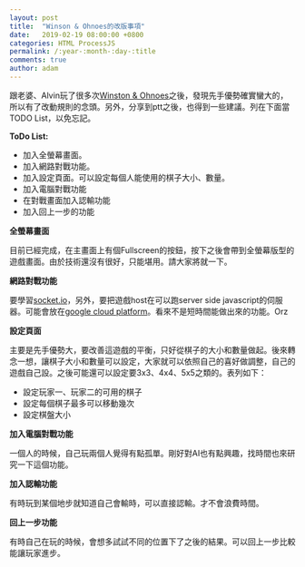 ```yaml
---
layout: post
title:  "Winson & Ohnoes的改版事項"
date:   2019-02-19 08:00:00 +0800
categories: HTML ProcessJS
permalink: /:year-:month-:day-:title
comments: true
author: adam
---
```

跟老婆、Alvin玩了很多次[Winston & Ohnoes][winston-and-ohnoes]之後，發現先手優勢確實蠻大的，所以有了改動規則的念頭。另外，分享到ptt之後，也得到一些建議。列在下面當TODO List，以免忘記。

**ToDo List:**
- 加入全螢幕畫面。
- 加入網路對戰功能。
- 加入設定頁面。可以設定每個人能使用的棋子大小、數量。
- 加入電腦對戰功能
- 在對戰畫面加入認輸功能
- 加入回上一步的功能

**全螢幕畫面**

目前已經完成，在主畫面上有個Fullscreen的按鈕，按下之後會帶到全螢幕版型的遊戲畫面。由於技術還沒有很好，只能堪用。請大家將就一下。

**網路對戰功能**

要學習[socket.io][socket.io]，另外，要把遊戲host在可以跑server side javascript的伺服器。可能會放在[google cloud platform][google-cloud-platform]。看來不是短時間能做出來的功能。Orz

**設定頁面**

主要是先手優勢大，要改善這遊戲的平衡，只好從棋子的大小和數量做起。後來轉念一想，讓棋子大小和數量可以設定，大家就可以依照自己的喜好做調整，自己的遊戲自己設。之後可能還可以設定要3x3、4x4、5x5之類的。表列如下：
- 設定玩家一、玩家二的可用的棋子
- 設定每個棋子最多可以移動幾次
- 設定棋盤大小

**加入電腦對戰功能**

一個人的時候，自己玩兩個人覺得有點孤單。剛好對AI也有點興趣，找時間也來研究一下這個功能。

**加入認輸功能**

有時玩到某個地步就知道自己會輸時，可以直接認輸。才不會浪費時間。

**回上一步功能**

有時自己在玩的時候，會想多試試不同的位置下了之後的結果。可以回上一步比較能讓玩家進步。

[winston-and-ohnoes]: https://shincar.github.io/games/WinstonNOhnoes.html
[socket.io]: https://socket.io/
[google-cloud-platform]: https://cloud.google.com
